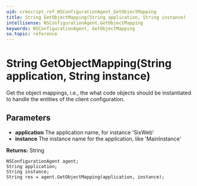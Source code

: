 ```yaml
---
uid: crmscript_ref_NSConfigurationAgent_GetObjectMapping
title: String GetObjectMapping(String application, String instance)
intellisense: NSConfigurationAgent.GetObjectMapping
keywords: NSConfigurationAgent, GetObjectMapping
so.topic: reference
---
```


# String GetObjectMapping(String application, String instance)

Get the object mappings, i.e., the what code objects should be instantiated to handle the entities of the client configuration.

## Parameters

* **application** The application name, for instance 'SixWeb'
* **instance** The instance name for the application, like 'MainInstance'

**Returns:** String

```crmscript
NSConfigurationAgent agent;
String application;
String instance;
String res = agent.GetObjectMapping(application, instance);
```

